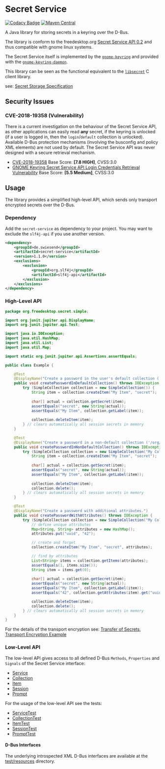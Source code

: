 # Secret Service

[![Codacy Badge](https://api.codacy.com/project/badge/Grade/61897aae6b5842f8a35ec81ca02112e3)](https://www.codacy.com?utm_source=github.com&amp;utm_medium=referral&amp;utm_content=swiesend/secret-service&amp;utm_campaign=Badge_Grade)
[![Maven Central](https://img.shields.io/maven-central/v/de.swiesend/secret-service.svg?label=Maven%20Central)](https://search.maven.org/search?q=g:%22de.swiesend%22%20AND%20a:%22secret-service%22)

A Java library for storing secrets in a keyring over the D-Bus.

The library is conform to the freedesktop.org
[Secret Service API 0.2](https://specifications.freedesktop.org/secret-service/0.2) and thus compatible with gnome linux systems.

The Secret Service itself is implemented by the [`gnome-keyring`](https://wiki.gnome.org/action/show/Projects/GnomeKeyring) and provided with the [`gnome-keyring-daemon`](https://wiki.gnome.org/Projects/GnomeKeyring/RunningDaemon).

This library can be seen as the functional equivalent to the [`libsecret`](https://wiki.gnome.org/Projects/Libsecret) C client library.

see: [Secret Storage Specification](https://www.freedesktop.org/wiki/Specifications/secret-storage-spec/)

## Security Issues

### CVE-2018-19358 (Vulnerability)

There is a current investigation on the behaviour of the Secret Service API, as other applications can easily read __any__ secret, if the keyring is unlocked (if a user is logged in, then the `login`/`default` collection is unlocked). Available D-Bus protection mechanisms (involving the busconfig and policy XML elements) are not used by default. The Secret Service API was never designed with a secure retrieval mechanism.

* [CVE-2018-19358](https://nvd.nist.gov/vuln/detail/CVE-2018-19358) Base Score: __[7.8 HIGH]__, CVSS:3.0
* [GNOME Keyring Secret Service API Login Credentials Retrieval Vulnerability](https://tools.cisco.com/security/center/viewAlert.x?alertId=59179) Base Score: __[5.5 Medium]__, CVSS:3.0

## Usage

The library provides a simplified high-level API, which sends only transport encrypted secrets over the D-Bus.

### Dependency

Add the `secret-service` as dependency to your project. You may want to exclude the `slf4j-api` if you use another version.

```xml
<dependency>
    <groupId>de.swiesend</groupId>
    <artifactId>secret-service</artifactId>
    <version>1.1.0</version>
    <exclusions>
        <exclusion>
            <groupId>org.slf4j</groupId>
            <artifactId>slf4j-api</artifactId>
        </exclusion>
    </exclusions>
</dependency>
```

### High-Level API

```java
package org.freedesktop.secret.simple;

import org.junit.jupiter.api.DisplayName;
import org.junit.jupiter.api.Test;

import java.io.IOException;
import java.util.HashMap;
import java.util.List;
import java.util.Map;

import static org.junit.jupiter.api.Assertions.assertEquals;

public class Example {

    @Test
    @DisplayName("Create a password in the user's default collection ('/org/freedesktop/secrets/aliases/default').")
    public void createPasswordInDefaultCollection() throws IOException {
        try (SimpleCollection collection = new SimpleCollection()) {
            String item = collection.createItem("My Item", "secret");
            
            char[] actual = collection.getSecret(item);
            assertEquals("secret", new String(actual));
            assertEquals("My Item", collection.getLabel(item));
            
            collection.deleteItem(item);
        } // clears automatically all session secrets in memory
    }

    @Test
    @DisplayName("Create a password in a non-default collection ('/org/freedesktop/secrets/collection/xxxx').")
    public void createPasswordInNonDefaultCollection() throws IOException {
        try (SimpleCollection collection = new SimpleCollection("My Collection", "super secret")) {
            String item = collection.createItem("My Item", "secret");
            
            char[] actual = collection.getSecret(item);
            assertEquals("secret", new String(actual));
            assertEquals("My Item", collection.getLabel(item));
            
            collection.deleteItem(item);
            collection.delete();
        } // clears automatically all session secrets in memory
    }

    @Test
    @DisplayName("Create a password with additional attributes.")
    public void createPasswordWithAttributes() throws IOException {
        try (SimpleCollection collection = new SimpleCollection("My Collection", "super secret")) {
            // define unique attributes
            Map<String, String> attributes = new HashMap();
            attributes.put("uuid", "42");

            // create and forget
            collection.createItem("My Item", "secret", attributes);

            // find by attributes
            List<String> items = collection.getItems(attributes);
            assertEquals(1, items.size());
            String item = items.get(0);
            
            char[] actual = collection.getSecret(item);
            assertEquals("secret", new String(actual));
            assertEquals("My Item", collection.getLabel(item));
            assertEquals("42", collection.getAttributes(item).get("uuid"));

            collection.deleteItem(item);
            collection.delete();
        } // clears automatically all session secrets in memory
    }
}
```

For the details of the transport encryption see: [Transfer of Secrets](https://specifications.freedesktop.org/secret-service/ch07.html),
[Transport Encryption Example](src/test/java/org/freedesktop/secret/integration/IntegrationTest.java)

### Low-Level API

The low-level API gives access to all defined D-Bus `Methods`, `Properties` and `Signals` of the Secret Service interface:

* [Service](src/main/java/org/freedesktop/secret/Service.java)
* [Collection](src/main/java/org/freedesktop/secret/Collection.java)
* [Item](src/main/java/org/freedesktop/secret/Item.java)
* [Session](src/main/java/org/freedesktop/secret/Session.java)
* [Prompt](src/main/java/org/freedesktop/secret/Prompt.java)

For the usage of the low-level API see the tests:

* [ServiceTest](src/test/java/org/freedesktop/secret/ServiceTest.java)
* [CollectionTest](src/test/java/org/freedesktop/secret/CollectionTest.java)
* [ItemTest](src/test/java/org/freedesktop/secret/ItemTest.java)
* [SessionTest](src/test/java/org/freedesktop/secret/SessionTest.java)
* [PromptTest](src/test/java/org/freedesktop/secret/PromptTest.java)

#### D-Bus Interfaces

The underlying introspected XML D-Bus interfaces are available at the [test/resources](src/test/resources) directory.
